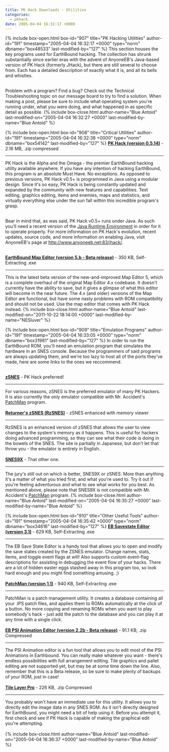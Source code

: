 ```yaml
---
title: PK Hack Downloads - Utilities
categories:
  - pkhack
date: 2005-04-04 16:32:17 +0000
---
```

{% include box-open.html box-id="907" title="PK Hacking Utilities" author-id="191" timestamp="2005-04-04 16:32:17 +0000" type="norm" dbname="box48533" last-modified-by="127" %}
This section houses the key programs used for EarthBound hacking.  The collection has shrunk substantially since earlier eras with the advent of AnyoneEB's Java-based version of PK Hack (formerly JHack), but there are still several to choose from.  Each has a detailed description of exactly what it is, and all its bells and whistles.<br /><br />

Problem with a program?  Find a bug?  Check out the Technical Troubleshooting topic on our message board to try to find a solution.  When making a post, please be sure to include what operating system you're running under, what you were doing, and what happened in as specific detail as possible.
{% include box-close.html author-name="Blue Antoid" last-modified-on="2005-04-04 16:32:27 +0000" last-modified-by-name="Blue Antoid" %}

{% include box-open.html box-id="908" title="Critical Utilities" author-id="191" timestamp="2005-04-04 16:32:38 +0000" type="norm" dbname="box54142" last-modified-by="127" %}
<b><a href="util/JHack.05e.jar.zip">PK Hack (version 0.5.14)</a></b> - 2.16 MB, .zip compressed<br /><hr />
PK Hack is the Alpha and the Omega - the premier EarthBound hacking utility available anywhere.  If you have any intention of hacking EarthBound, this program is an absolute Must Have.  No exceptions.  As opposed to previous versions, PK Hack v0.5+ is programmed in Java using a modular design.  Since it's so easy, PK Hack is being constantly updated and expanded by the community with new features and capabilities.  Text editing, graphics editing, items and enemies, maps and statistics, and virtually everything else under the sun fall within this incredible program's grasp.<br /><br />

Bear in mind that, as was said, PK Hack v0.5+ runs under Java.  As such you'll need a recent version of the <a href="http://java.com">Java Runtime Environment</a> in order for it to operate properly. For more information on PK Hack's evolution, recent updates, source code, and more information on enabling Java, visit AnyoneEB's page at <a href="http://www.anyoneeb.net:83/jhack/">http://www.anyoneeb.net:83/jhack/</a>.<br /><br />

<b><a href="util/mapedit5_beta.exe">EarthBound Map Editor (version 5.b - Beta release)</a></b> - 350 KB, Self-Extracting .exe<br /><hr />
This is the latest beta version of the new-and-improved Map Editor 5, which is a complete overhaul of the original Map Editor 4.x codebase. It doesn't currently have the ability to save, but it gives a glimpse of what this editor will become in the near future.  The 4.x (and older) versions of the Map Editor are functional, but have some nasty problems with ROM compatibility and should not be used. Use the map editor that comes with PK Hack instead.
{% include box-close.html author-name="Blue Antoid" last-modified-on="2011-10-22 18:14:00 +0000" last-modified-by-name="NESluver" %}

{% include box-open.html box-id="909" title="Emulation Programs" author-id="191" timestamp="2005-04-04 16:33:05 +0000" type="norm" dbname="box31981" last-modified-by="127" %}
In order to run the EarthBound ROM, you'll need an emulation program that simulates the hardware in an SNES console.  Because the programmers of said programs are always updating them, and we're too lazy to host all of the ports they've made, here are some links to the ones we reccommend.<br /><br />

<b><a href="http://www.zsnes.com/" target="blank">zSNES</a></b> - PK Hack preferred!<br /><hr />
For various reasons, zSNES is the preferred emulator of many PK Hackers.  It is also currently the only emulator compatible with Mr. Accident's <a href="./down_util.php#patchman">PatchMan</a> program.<br /><br />
<b><a href="http://sapporo.cool.ne.jp/rzsnes/" target="blank">Returner's zSNES (RzSNES)</a></b> - zSNES enhanced with memory viewer<br /><hr />
RzSNES is an enhanced version of zSNES that allows the user to view changes to the system's memory as it happens.  This is useful for hackers doing advanced programming, so they can see what their code is doing in the bowels of the SNES.  The site is partially in Japanese, but don't let that throw you - the emulator is entirely in English.<br /><br />
<b><a href="http://snes9x.com/" target="blank">SNES9X</a></b> - That other one.<br /><hr />
The jury's still out on which is better, SNES9X or zSNES.  More than anything it's a matter of what you tried first, and what you're used to.  Try it out if you're feeling adventurous and what to see what works for you best.  As mentioned above, please note that SNES9X is not compatible with Mr. Accident's <a href="./down_util.php#patchman">PatchMan</a> program.
{% include box-close.html author-name="Blue Antoid" last-modified-on="2005-04-04 16:35:27 +0000" last-modified-by-name="Blue Antoid" %}

{% include box-open.html box-id="910" title="Other Useful Tools" author-id="191" timestamp="2005-04-04 16:35:42 +0000" type="norm" dbname="box34616" last-modified-by="127" %}
<b><a href="util/ebsavestate31.exe">EB Savestate Editor (version 3.1)</a></b> - 629 KB, Self-Extracting .exe<br /><hr />
The EB Save State Editor is a handy tool that allows you to open and modify the save states created by the ZSNES emulator. Change names, stats, items, and toggle event flags at will! Also supports custom event-flag descriptions for assisting in debugging the event flow of your hacks.  There are a lot of hidden easter eggs stashed away in this program too, so look hard enough and you might find something amusing. ;)
<br /><br />
<a name="patchman" /><b><a href="util/patchman11.exe">PatchMan (version 1.1)</a></b> - 940 KB, Self-Extracting .exe<br /><hr />
PatchMan is a patch management utility. It creates a database containing all your .IPS patch files, and applies them to ROMs automatically at the click of a button. No more copying and renaming ROMs when you want to play somebody's hack - just add the patch to the database and you can play it at any time with a single click.
<br /><br />
<b><a href="util/PSIAnim2.zip">EB PSI Animation Editor (version 2.2b - Beta release)</a></b> - 91.1 KB, .zip Compressed<br /><hr />
The PSI Animation editor is a fun tool that allows you to edit most of the PSI Animations in Earthbound. You can really make whatever you want - there's endless possibilities with full arrangement editing.  Tile graphics and pallet editing are not supported yet, but may be at some time down the line.  Also, remember that this is a Beta release, so be sure to make plenty of backups of your ROM, just in case!
<br /><br />
<b><a href="util/tlp.zip">Tile Layer Pro</a></b> - 226 KB, .zip Compressed<br /><hr />
You probably won't have an immediate use for this utility. It allows you to directly edit the image data in any SNES ROM. As it isn't directly designed for EarthBound, you might need a bit of help using it. Before you attempt it, first check and see if PK Hack is capable of making the graphical edit you're attempting.
<br /><br />
{% include box-close.html author-name="Blue Antoid" last-modified-on="2005-04-04 16:36:37 +0000" last-modified-by-name="Blue Antoid" %}
